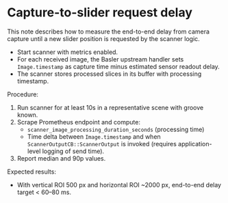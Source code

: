 # Capture-to-slider request delay

This note describes how to measure the end-to-end delay from camera capture until a new slider position is requested by the scanner logic.

- Start scanner with metrics enabled.
- For each received image, the Basler upstream handler sets `Image.timestamp` as capture time minus estimated sensor readout delay.
- The scanner stores processed slices in its buffer with processing timestamp.

Procedure:
1. Run scanner for at least 10s in a representative scene with groove known.
2. Scrape Prometheus endpoint and compute:
   - `scanner_image_processing_duration_seconds` (processing time)
   - Time delta between `Image.timestamp` and when `ScannerOutputCB::ScannerOutput` is invoked (requires application-level logging of send time).
3. Report median and 90p values.

Expected results:
- With vertical ROI 500 px and horizontal ROI ~2000 px, end-to-end delay target < 60–80 ms.
